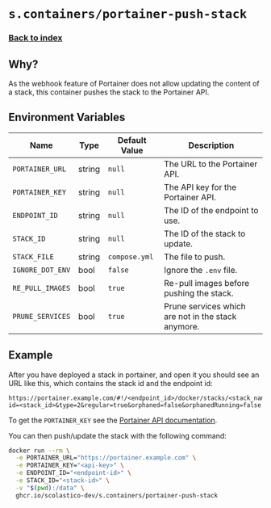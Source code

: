 # `s.containers/portainer-push-stack`

### [Back to index](../../README.md)

## Why?

As the webhook feature of Portainer does not allow updating the content of a stack, this container pushes the stack to the Portainer API.

## Environment Variables

| Name             | Type   | Default Value | Description                                                                 |
| ---------------- | ------ | ------------- | --------------------------------------------------------------------------- |
| `PORTAINER_URL`  | string | `null`        | The URL to the Portainer API.                                               |
| `PORTAINER_KEY`  | string | `null`        | The API key for the Portainer API.                                          |
| `ENDPOINT_ID`    | string | `null`        | The ID of the endpoint to use.                                              |
| `STACK_ID`       | string | `null`        | The ID of the stack to update.                                              |
| `STACK_FILE`     | string | `compose.yml` | The file to push.                                                           |
| `IGNORE_DOT_ENV` | bool   | `false`       | Ignore the `.env` file.                                                     |
| `RE_PULL_IMAGES` | bool   | `true`        | Re-pull images before pushing the stack.                                    |
| `PRUNE_SERVICES` | bool   | `true`        | Prune services which are not in the stack anymore.                          |

## Example

After you have deployed a stack in portainer, and open it you should see an URL like this, which contains the stack id and the endpoint id:

```log
https://portainer.example.com/#!/<endpoint_id>/docker/stacks/<stack_name>?id=<stack_id>&type=2&regular=true&orphaned=false&orphanedRunning=false
```

To get the `PORTAINER_KEY` see the [Portainer API documentation](https://docs.portainer.io/api/access).

You can then push/update the stack with the following command:

```bash
docker run --rm \
  -e PORTAINER_URL="https://portainer.example.com" \
  -e PORTAINER_KEY="<api-key>" \
  -e ENDPOINT_ID="<endpoint-id>" \
  -e STACK_ID="<stack-id>" \
  -v "$(pwd):/data" \
  ghcr.io/scolastico-dev/s.containers/portainer-push-stack
```
